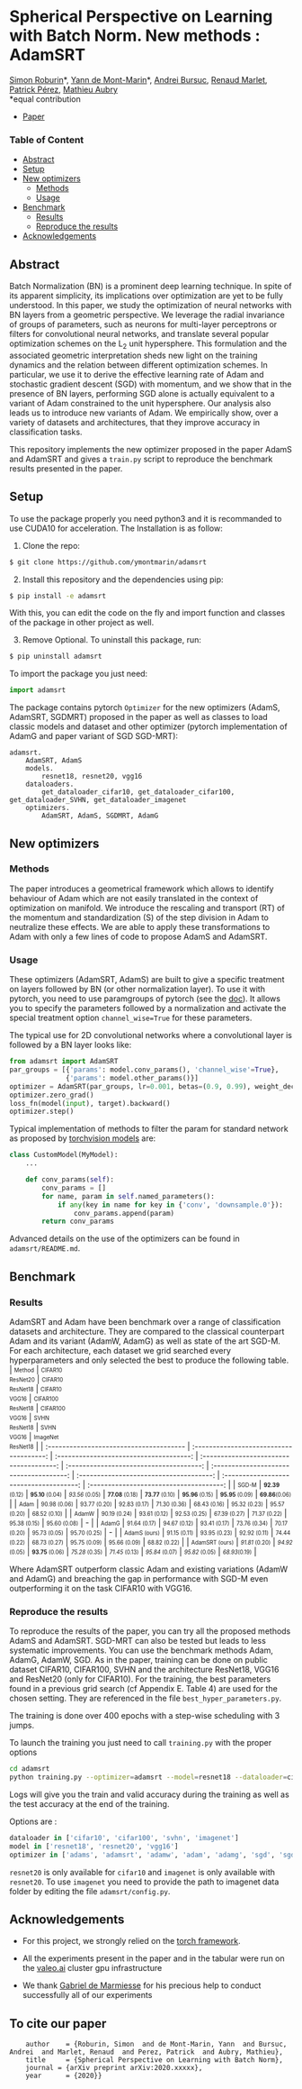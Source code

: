 # Spherical Perspective on Learning with Batch Norm. New methods : AdamSRT
[Simon Roburin](https://github.com/kdoublerotor)\*,
[Yann de Mont-Marin](https://github.com/ymontmarin)\*,
[Andrei Bursuc](XXXX),
[Renaud Marlet](XXXX),
[Patrick Pérez](XXXX),
[Mathieu Aubry](XXXX)
\
\*equal contribution

- [Paper](https://arxiv.org/abs/2006.13382)

### Table of Content
- [Abstract](#abstract)
- [Setup](#setup)
- [New optimizers](#new-optimizers)
  - [Methods](#methods)
  - [Usage](#usage)
- [Benchmark](#benchmark)
  - [Results](#results)
  - [Reproduce the results](#reproduce-the-results)
- [Acknowledgements](#acknowledgements)


## Abstract
Batch Normalization (BN) is a prominent deep learning technique. In spite of its apparent simplicity, its implications over optimization are yet to be fully understood. In this paper, we study the optimization of neural networks with BN layers from a geometric perspective. We leverage the radial invariance of groups of parameters, such as neurons for multi-layer perceptrons or filters for convolutional neural networks, and translate several popular optimization schemes on the L<sub>2</sub> unit hypersphere. This formulation and the associated geometric interpretation sheds new light on the training dynamics and the relation between different optimization schemes. In particular, we use it to derive the effective learning rate of Adam and stochastic gradient descent (SGD) with momentum, and we show that in the presence of BN layers, performing SGD alone is actually equivalent to a variant of Adam constrained to the unit hypersphere. Our analysis also leads us to introduce new variants of Adam. We empirically show, over a variety of datasets and architectures, that they improve accuracy in classification tasks.

This repository implements the new optimizer proposed in the paper AdamS and AdamSRT and gives a `train.py` script to reproduce the benchmark results presented in the paper.

## Setup
To use the package properly you need python3 and it is recommanded to use CUDA10 for acceleration. The Installation is as follow:

1. Clone the repo:
```bash
$ git clone https://github.com/ymontmarin/adamsrt
```

2. Install this repository and the dependencies using pip:
```bash
$ pip install -e adamsrt
```

With this, you can edit the code on the fly and import function and classes of the package in other project as well.

3. Remove Optional. To uninstall this package, run:
```bash
$ pip uninstall adamsrt
```

To import the package you just need:
```python
import adamsrt
```
The package contains pytorch `Optimizer` for the new optimizers (AdamS, AdamSRT, SGDMRT) proposed in the paper as well as classes to load classic models and dataset and other optimizer (pytorch implementation of AdamG and paper variant of SGD SGD-MRT):
```
adamsrt.
    AdamSRT, AdamS
    models.
        resnet18, resnet20, vgg16
    dataloaders.
        get_dataloader_cifar10, get_dataloader_cifar100, get_dataloader_SVHN, get_dataloader_imagenet
    optimizers.
        AdamSRT, AdamS, SGDMRT, AdamG
```


## New optimizers
### Methods
The paper introduces a geometrical framework which allows to identify behaviour of Adam which are not easily translated in the context of optimization on manifold. We introduce the rescaling and transport (RT) of the momentum and standardization (S) of the step division in Adam to neutralize these effects. We are able to apply these transformations to Adam with only a few lines of code to propose AdamS and AdamSRT.


### Usage
These optimizers (AdamSRT, AdamS) are built to give a specific treatment on layers followed by BN (or other normalization layer). 
To use it with pytorch, you need to use paramgroups of pytorch (see the [doc](https://pytorch.org/docs/stable/optim.html#per-parameter-options)).
It allows you to specify the parameters followed by a normalization and activate the special treatment option `channel_wise=True` for these parameters.

The typical use for 2D convolutional networks where a convolutional layer is followed by a BN layer looks like:
```python
from adamsrt import AdamSRT
par_groups = [{'params': model.conv_params(), 'channel_wise'=True},
              {'params': model.other_params()}]
optimizer = AdamSRT(par_groups, lr=0.001, betas=(0.9, 0.99), weight_decay=1e-4)
optimizer.zero_grad()
loss_fn(model(input), target).backward()
optimizer.step()
```
Typical implementation of methods to filter the param for standard network as proposed by [torchvision models](https://pytorch.org/docs/stable/torchvision/models.html) are:
```python
class CustomModel(MyModel):
    ...

    def conv_params(self):
        conv_params = []
        for name, param in self.named_parameters():
            if any(key in name for key in {'conv', 'downsample.0'}):
                conv_params.append(param)
        return conv_params
```
Advanced details on the use of the optimizers can be found in `adamsrt/README.md`.

## Benchmark
### Results
AdamSRT and Adam have been benchmark over a range of classification datasets and architecture. They are compared to the classical counterpart Adam and its variant (AdamW, AdamG) as well as state of the art SGD-M. For each architecture, each dataset we grid searched every hyperparameters and only selected the best to produce the following table.
|      <sub><sup>Method</sup></sub>       | <sub><sup>CIFAR10<br>ResNet20</sup></sub>  | <sub><sup>CIFAR10<br>ResNet18</sup></sub>  |   <sub><sup>CIFAR10<br>VGG16</sup></sub>   | <sub><sup>CIFAR100<br>ResNet18</sup></sub> |  <sub><sup>CIFAR100<br>VGG16</sup></sub>   |   <sub><sup>SVHN<br>ResNet18</sup></sub>   |    <sub><sup>SVHN<br>VGG16</sup></sub>     | <sub><sup>ImageNet<br>ResNet18</sup></sub> |
| :-------------------------------------- | :-------------------------------------: | :-------------------------------------: | :-------------------------------------: | :-------------------------------------: | :-------------------------------------: | :-------------------------------------: | :-------------------------------------: | :-------------------------------------: |
|       <sub><sup>SGD-M</sup></sub>       | <sub><sup>**92.39** (0.12)</sup></sub>  | <sub><sup>**95.10** (0.04)</sup></sub>  |  <sub><sup>*93.56* (0.05)</sup></sub>   | <sub><sup>**77.08** (0.18)</sup></sub>  | <sub><sup>**73.77** (0.10)</sup></sub>  | <sub><sup>**95.96** (0.15)</sup></sub>  | <sub><sup>**95.95** (0.09)</sup></sub>  |  <sub><sup>**69.86**(0.06)</sup></sub>  |
|       <sub><sup>Adam</sup></sub>        |   <sub><sup>90.98 (0.06)</sup></sub>    |   <sub><sup>93.77 (0.20)</sup></sub>    |   <sub><sup>92.83 (0.17)</sup></sub>    |   <sub><sup>71.30 (0.36)</sup></sub>    |   <sub><sup>68.43 (0.16)</sup></sub>    |   <sub><sup>95.32 (0.23)</sup></sub>    |   <sub><sup>95.57 (0.20)</sup></sub>    |   <sub><sup>68.52 (0.10)</sup></sub>    |
|       <sub><sup>AdamW</sup></sub>       |   <sub><sup>90.19 (0.24)</sup></sub>    |   <sub><sup>93.61 (0.12)</sup></sub>    |   <sub><sup>92.53 (0.25)</sup></sub>    |   <sub><sup>67.39 (0.27)</sup></sub>    |   <sub><sup>71.37 (0.22)</sup></sub>    |   <sub><sup>95.38 (0.15)</sup></sub>    |   <sub><sup>95.60 (0.08)</sup></sub>    |                 -                       |
|       <sub><sup>AdamG</sup></sub>       |   <sub><sup>91.64 (0.17)</sup></sub>    |   <sub><sup>94.67 (0.12)</sup></sub>    |   <sub><sup>93.41 (0.17)</sup></sub>    |   <sub><sup>73.76 (0.34)</sup></sub>    |   <sub><sup>70.17 (0.20)</sup></sub>    |   <sub><sup>95.73 (0.05)</sup></sub>    |   <sub><sup>95.70 (0.25)</sup></sub>    |                 -                       |
|   <sub><sup>AdamS (ours)</sup></sub>    |   <sub><sup>91.15 (0.11)</sup></sub>    |   <sub><sup>93.95 (0.23)</sup></sub>    |   <sub><sup>92.92 (0.11)</sup></sub>    |   <sub><sup>74.44 (0.22)</sup></sub>    |   <sub><sup>68.73 (0.27)</sup></sub>    |   <sub><sup>95.75 (0.09)</sup></sub>    |   <sub><sup>95.66 (0.09)</sup></sub>    |   <sub><sup>68.82 (0.22)</sup></sub>    |
|  <sub><sup>AdamSRT (ours)</sup></sub>   |  <sub><sup>*91.81* (0.20)</sup></sub>   |  <sub><sup>*94.92* (0.05)</sup></sub>   | <sub><sup>**93.75** (0.06)</sup></sub>  |  <sub><sup>*75.28* (0.35)</sup></sub>   |  <sub><sup>*71.45* (0.13)</sup></sub>   |  <sub><sup>*95.84* (0.07)</sup></sub>   |  <sub><sup>*95.82* (0.05)</sup></sub>   |   <sub><sup>*68.93*(0.19)</sup></sub>   |

Where AdamSRT outperform classic Adam and existing variations (AdamW and AdamG) and breaching the gap in performance with SGD-M even outperforming it on the task CIFAR10 with VGG16.

### Reproduce the results
To reproduce the results of the paper, you can try all the proposed methods AdamS and AdamSRT. SGD-MRT can also be tested but leads to less systematic improvements.
You can use the benchmark methods Adam, AdamG, AdamW, SGD.
As in the paper, training can be done on public dataset CIFAR10, CIFAR100, SVHN and the architecture ResNet18, VGG16 and ResNet20 (only for CIFAR10).
For the training, the best parameters found in a previous grid search (cf Appendix E. Table 4) are used for the chosen setting. They are referenced in the file `best_hyper_parameters.py`.

The training is done over 400 epochs with a step-wise scheduling with 3 jumps.

To launch the training you just need to call `training.py` with the proper options
```bash
cd adamsrt
python training.py --optimizer=adamsrt --model=resnet18 --dataloader=cifar100
```
Logs will give you the train and valid accuracy during the training as well as the test accuracy at the end of the training.

Options are :
```python
dataloader in ['cifar10', 'cifar100', 'svhn', 'imagenet']
model in ['resnet18', 'resnet20', 'vgg16']
optimizer in ['adams', 'adamsrt', 'adamw', 'adam', 'adamg', 'sgd', 'sgdmrt']
```
`resnet20` is only available for `cifar10` and `imagenet` is only available with `resnet20`.
To use `imagenet` you need to provide the path to imagenet data folder by editing the file `adamsrt/config.py`.

## Acknowledgements
- For this project, we strongly relied on the [torch framework](https://github.com/pytorch/pytorch).

- All the experiments present in the paper and in the tabular were run on the [valeo.ai](https://github.com/valeoai) cluster gpu infrastructure

- We thank [Gabriel de Marmiesse](https://github.com/gabrieldemarmiesse) for his precious help to conduct successfully all of our experiments

## To cite our paper

```@article{roburin2020spherical,
    author    = {Roburin, Simon  and de Mont-Marin, Yann  and Bursuc, Andrei  and Marlet, Renaud  and Perez, Patrick  and Aubry, Mathieu},
    title     = {Spherical Perspective on Learning with Batch Norm},
    journal = {arXiv preprint arXiv:2020.xxxxx},
    year      = {2020}}
```
